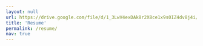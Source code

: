```yaml
---
layout: null
url: https://drive.google.com/file/d/1_3LwV4exDAk8r2X8ce1x9s0IZ4dv8j4i/view?usp=drive_link
title: 'Resume'
permalink: /resume/
nav: true
---
```



[//]: # (<div class="pdf-container">)

[//]: # (  <iframe src="../assets/pdf/Hitesh%20Narayana.pdf#toolbar=0&navpanes=0&scrollbar=0" style="width: 100%; height: 100vh; border: none;"></iframe>)

[//]: # (</div>)

[//]: # ()
[//]: # (<div class="resume-container" style="text-align: center; margin-top: 50px;">)

[//]: # ()
[//]: # (  <a href="https://drive.google.com/file/d/1_3LwV4exDAk8r2X8ce1x9s0IZ4dv8j4i/view?usp=drive_link" )

[//]: # ()
[//]: # (     target="_blank" )

[//]: # ()
[//]: # (     style="display: inline-block; padding: 15px 30px; font-size: 16px; color: white; background-color: #007bff; border: none; border-radius: 5px; text-decoration: none; transition: background-color 0.3s ease;">)

[//]: # ()
[//]: # (    View Resume)

[//]: # ()
[//]: # (  </a>)

[//]: # ()
[//]: # (</div>)
